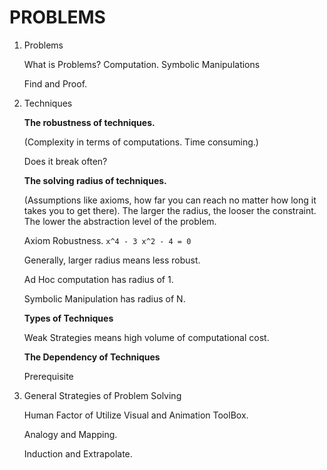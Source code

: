 # PROBLEMS

1. Problems
    
    What is Problems? Computation. Symbolic Manipulations
    
    Find and Proof.
    
2. Techniques

    **The robustness of techniques.**
    
    (Complexity in terms of computations. Time consuming.)
    
    Does it break often?
    
    **The solving radius of techniques.**
    
    (Assumptions like axioms, how far you can reach no matter how long it takes you to get there). The larger the radius, the looser the constraint. The lower the abstraction level of the problem.
    
    Axiom Robustness. `x^4 - 3 x^2 - 4 = 0`
    
    Generally, larger radius means less robust.
    
    Ad Hoc computation has radius of 1.
    
    Symbolic Manipulation has radius of N.
    
    **Types of Techniques**
    
    Weak Strategies means high volume of computational cost.
    
    **The Dependency of Techniques**
    
    Prerequisite

3. General Strategies of Problem Solving

    Human Factor of Utilize Visual and Animation ToolBox.
    
    Analogy and Mapping. 
    
    Induction and Extrapolate.